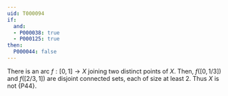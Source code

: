 ```yaml
---
uid: T000094
if:
  and:
  - P000038: true
  - P000125: true
then:
  P000044: false
---
```


There is an arc $f:[0,1]\to X$ joining two distinct points of $X$.  Then, $f([0,1/3])$ and $f([2/3,1])$ are  disjoint connected sets, each of size at least $2$.  Thus $X$ is not {P44}.
